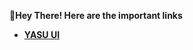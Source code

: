 **👋Hey There! Here are the important links**

 - [**YASU UI**](https://www.figma.com/file/ykkOt0EvRiMtxVLpJ5LLGr/Medical-history?node-id=78%3A6)
   

